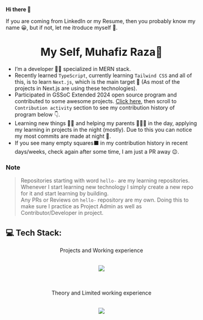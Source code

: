 **Hi there 👋**

If you are coming from LinkedIn or my Resume, then you probably know my name 😀, but if not, let me itroduce myself 🙂.

<h1 align="center">My Self, Muhafiz Raza🤝</h1>

- I’m a developer 👨‍💻 specialized in MERN stack.
- Recently learned `TypeScript`, currently learning `Tailwind CSS` and all of this, is to learn `Next.js`, which is the main target 🎯 (As most of the projects in Next.js are using these technologies).
-  Participated in GSSoC Extended 2024 open source program and contributed to some awesome projects. [Click here](https://github.com/muhafiz5814?tab=overview&from=2024-10-01&to=2024-10-31#:~:text=Contribution%20activity), then scroll to `Contribution activity` section to see my contribution history of program below 👇.
-  Learning new things 👨‍💻 and helping my parents 👨‍👩‍👦 in the day, applying my learning in projects in the night (mostly). Due to this you can notice my most commits are made at night 🌃.
-  If you see many empty squares⬛ in my contribution history in recent days/weeks, check again after some time, I am just a PR away 😉.

### Note
>  Repositories starting with word `hello-` are my learning repositories. Whenever I start learning new technology I simply create a new repo for it and start learning by building.  
>  Any PRs or Reviews on `hello-` repository are my own. Doing this to make sure I practice as Project Admin as well as Contributor/Developer in project.
<!-- - 👯 I’m looking to collaborate on ...
- 🤔 I’m looking for help with ...
- 💬 Ask me about ...
- 📫 How to reach me: ...
- 😄 Pronouns: ...
- ⚡ Fun fact: ...
-->

## 💻 Tech Stack:

<p align="center">Projects and Working experience</p>
<br>
<div align="center">

<a href="#" target="_blank">
<img src="https://skillicons.dev/icons?i=html,css,tailwind,javascript,react,redux,nodejs,express,mongodb,git,github,postman,java,vercel&perline=10" />
</a>

</div>
<br>
<br>

<p align="center">Theory and Limited working experience</p>
<br>
<div align="center">

<a href="#" target="_blank">
<img src="https://skillicons.dev/icons?i=docker,ts,gcp&perline=10" />
</a>

</div>
<br>



